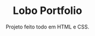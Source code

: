 
<h1 align="center">Lobo Portfolio</h1>

<p align="center"> Projeto feito todo em HTML e CSS. </p>

<div align="center">  </div>
